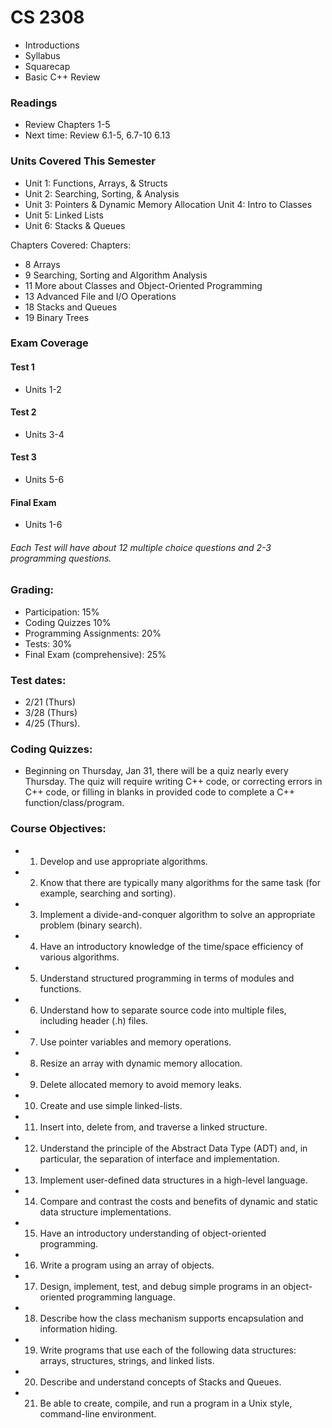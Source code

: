 # CS 2308

- Introductions
- Syllabus
- Squarecap
- Basic C++ Review

### Readings

- Review Chapters 1-5
- Next time: Review 6.1-5, 6.7-10 6.13

### Units Covered This Semester

- Unit 1: Functions, Arrays, & Structs
- Unit 2: Searching, Sorting, & Analysis
- Unit 3: Pointers & Dynamic Memory Allocation Unit 4: Intro to Classes
- Unit 5: Linked Lists
- Unit 6: Stacks & Queues

Chapters Covered:
Chapters:

- 8 Arrays
- 9 Searching, Sorting and Algorithm Analysis
- 11 More about Classes and Object-Oriented Programming
- 13 Advanced File and I/O Operations
- 18 Stacks and Queues
- 19 Binary Trees

### Exam Coverage

#### Test 1

- Units 1-2

#### Test 2

- Units 3-4

#### Test 3

- Units 5-6

#### Final Exam

- Units 1-6

###### Each Test will have about 12 multiple choice questions and 2-3 programming questions.

### Grading:

- Participation: 15%
- Coding Quizzes 10%
- Programming Assignments: 20%
- Tests: 30%
- Final Exam (comprehensive): 25%

### Test dates:

- 2/21 (Thurs)
- 3/28 (Thurs)
- 4/25 (Thurs).

### Coding Quizzes:

- Beginning on Thursday, Jan 31, there will be a quiz nearly every Thursday. The quiz will require writing C++ code, or correcting errors in C++ code, or filling in blanks in provided code to complete a C++ function/class/program.

### Course Objectives:

- 1. Develop and use appropriate algorithms.
- 2. Know that there are typically many algorithms for the same task (for example, searching and sorting).
- 3. Implement a divide-and-conquer algorithm to solve an appropriate problem (binary search).
- 4. Have an introductory knowledge of the time/space efficiency of various algorithms.
- 5. Understand structured programming in terms of modules and functions.
- 6. Understand how to separate source code into multiple files, including header (.h) files.
- 7. Use pointer variables and memory operations.
- 8. Resize an array with dynamic memory allocation.
- 9. Delete allocated memory to avoid memory leaks.
- 10. Create and use simple linked-lists.
- 11. Insert into, delete from, and traverse a linked structure.
- 12. Understand the principle of the Abstract Data Type (ADT) and, in particular, the separation of interface and implementation.
- 13. Implement user-defined data structures in a high-level language.
- 14. Compare and contrast the costs and benefits of dynamic and static data structure implementations.
- 15. Have an introductory understanding of object-oriented programming.
- 16. Write a program using an array of objects.
- 17. Design, implement, test, and debug simple programs in an object-oriented programming language.
- 18. Describe how the class mechanism supports encapsulation and information hiding.
- 19. Write programs that use each of the following data structures: arrays, structures, strings, and linked lists.
- 20. Describe and understand concepts of Stacks and Queues.
- 21. Be able to create, compile, and run a program in a Unix style, command-line environment.

